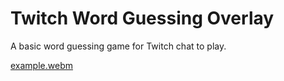 # Twitch Word Guessing Overlay

A basic word guessing game for Twitch chat to play.

[example.webm](https://github.com/user-attachments/assets/fdac0072-8174-4ee8-a611-2f9d7fc6818c)
